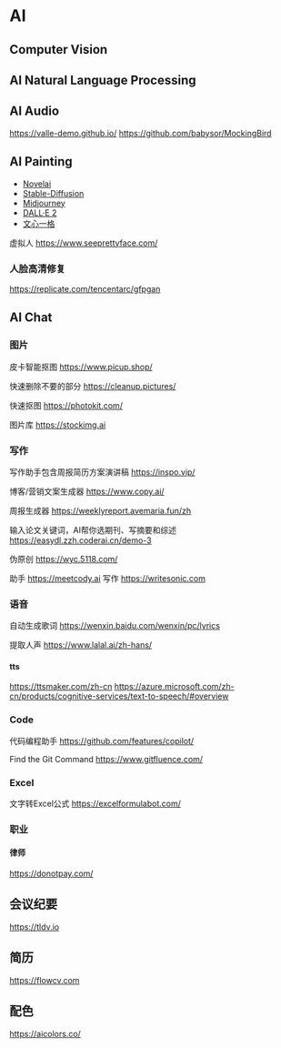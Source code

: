 # AI

## Computer Vision

## AI Natural Language Processing

## AI Audio

 https://valle-demo.github.io/
 https://github.com/babysor/MockingBird


## AI Painting


 * [Novelai](https://novelai.net/)
 * [Stable-Diffusion](https://replicate.com/stability-ai/stable-diffusion)
 * [Midjourney](https://www.midjourney.com/home/)
 * [DALL·E 2](https://openai.com/product/dall-e-2)
 * [文心一格](https://yige.baidu.com/#/)

虚拟人
https://www.seeprettyface.com/


### 人脸高清修复

https://replicate.com/tencentarc/gfpgan

## AI Chat

### 图片
皮卡智能抠图
https://www.picup.shop/


快速删除不要的部分
https://cleanup.pictures/


快速抠图
https://photokit.com/

图片库
https://stockimg.ai

### 写作 

写作助手包含周报简历方案演讲稿
https://inspo.vip/

博客/营销文案生成器
https://www.copy.ai/

周报生成器
https://weeklyreport.avemaria.fun/zh

输入论文关键词，AI帮你选期刊、写摘要和综述
https://easydl.zzh.coderai.cn/demo-3

伪原创
https://wyc.5118.com/

助手
https://meetcody.ai
写作
https://writesonic.com

### 语音
自动生成歌词
https://wenxin.baidu.com/wenxin/pc/lyrics

提取人声
https://www.lalal.ai/zh-hans/

#### tts
https://ttsmaker.com/zh-cn
https://azure.microsoft.com/zh-cn/products/cognitive-services/text-to-speech/#overview

### Code

代码编程助手
https://github.com/features/copilot/

Find the Git Command
https://www.gitfluence.com/

### Excel

文字转Excel公式
https://excelformulabot.com/


### 职业

#### 律师
https://donotpay.com/



## 会议纪要
https://tldv.io

## 简历
https://flowcv.com


## 配色
https://aicolors.co/
